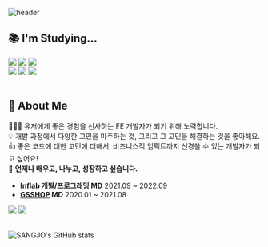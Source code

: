 



![header](https://capsule-render.vercel.app/api?type=soft&color=auto&height=170&section=header&text=Hello,%20I'm%20SANGJO%20🧑‍💻&fontSize=30&animation=twinkling)


      
## 📚 I'm Studying...
<div>
<img src="https://img.shields.io/badge/HTML5-E34F26?style=flat-square&logo=html5&logoColor=white"/>
<img src="https://img.shields.io/badge/CSS3-1572B6?style=flat-square&logo=css3&logoColor=white"/>
<img src="https://img.shields.io/badge/JavaScript-F7DF1E?style=flat-square&logo=JavaScript&logoColor=white"/></br>
<img src="https://img.shields.io/badge/TypeScript-3178C6?style=flat-square&logo=TypeScript&logoColor=white"/>
<img src="https://img.shields.io/badge/React-61DAFB?style=flat-square&logo=React&logoColor=white"/>
<img src="https://img.shields.io/badge/styled components-DB7093?style=flat-square&logo=styled-components&logoColor=white"/>
</div>
<br>

## 🙋 About Me
<p>
🧑🏻‍💻 유저에게 좋은 경험을 선사하는 FE 개발자가 되기 위해 노력합니다.<br>
💡 개발 과정에서 다양한 고민을 마주하는 것, 그리고 그 고민을 해결하는 것을 좋아해요.<br>
👍 좋은 코드에 대한 고민에 더해서, 비즈니스적 임팩트까지 신경쓸 수 있는 개발자가 되고 싶어요!<br>
🌱 <b>언제나 배우고, 나누고, 성장하고 싶습니다.</b>
</p>

- **<a href="https://www.inflearn.com/">Inflab</a> 개발/프로그래밍 MD** 2021.09 ~ 2022.09
- **<a href="http://www.gsshop.com/">GSSHOP</a> MD** 2020.01 ~ 2021.08
<div>
<a href="https://velog.io/@sjoleee_"><img src="https://img.shields.io/badge/velog-1DBF73?style=flat-square&logo=Vimeo&logoColor=white"/></a> 
<a href="https://www.instagram.com/sjoleee"><img src="https://img.shields.io/badge/Instagram-E4405F?style=flat-square&logo=Instagram&logoColor=white"/></a>
</div>
<br>

![SANGJO's GitHub stats](https://github-readme-stats.vercel.app/api?username=sjoleee&show_icons=true)
<br>

<!--
**sjoleee/sjoleee** is a ✨ _special_ ✨ repository because its `README.md` (this file) appears on your GitHub profile.

Here are some ideas to get you started:

- 🔭 I’m currently working on ...
- 🌱 I’m currently learning ...
- 👯 I’m looking to collaborate on ...
- 🤔 I’m looking for help with ...
- 💬 Ask me about ...
- 📫 How to reach me: ...
- 😄 Pronouns: ...
- ⚡ Fun fact: ...
-->
